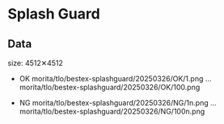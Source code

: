 # Splash Guard

## Data
size: 4512✕4512

* OK
morita/tlo/bestex-splashguard/20250326/OK/1.png
...
morita/tlo/bestex-splashguard/20250326/OK/100.png

* NG
morita/tlo/bestex-splashguard/20250326/NG/1n.png
...
morita/tlo/bestex-splashguard/20250326/NG/100n.png


